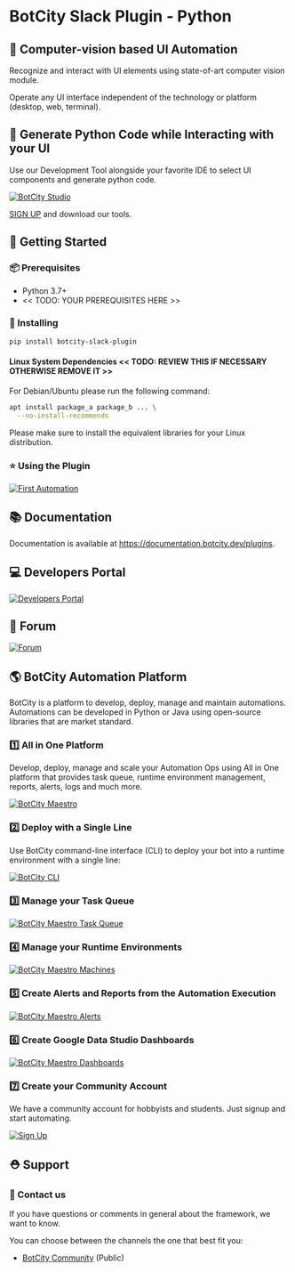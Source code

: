 # BotCity Slack Plugin - Python

## 🤖 Computer-vision based UI Automation

Recognize and interact with UI elements using state-of-art computer vision module.

Operate any UI interface independent of the technology or platform (desktop, web, terminal).

## 🐍 Generate Python Code while Interacting with your UI

Use our Development Tool alongside your favorite IDE to select UI components and generate python code.

[![BotCity Studio](https://developers.botcity.dev/github/readme/studio/studio.gif)](https://documentation.botcity.dev/studio/)

[SIGN UP](https://developers.botcity.dev/app/signup) and download our tools.


## 🚀 Getting Started

### 📦 Prerequisites
* Python 3.7+
* << TODO: YOUR PREREQUISITES HERE >>

### 💫 Installing

```bash
pip install botcity-slack-plugin
```

#### Linux System Dependencies << TODO: REVIEW THIS IF NECESSARY OTHERWISE REMOVE IT >>

For Debian/Ubuntu please run the following command:

```bash
apt install package_a package_b ... \
  --no-install-recommends
```

Please make sure to install the equivalent libraries for your Linux distribution.

### ⭐ Using the Plugin

[![First Automation](https://developers.botcity.dev/github/readme/python-plugins/slack-plugin.png)](https://documentation.botcity.dev/plugins/)

## 📚 Documentation

Documentation is available at https://documentation.botcity.dev/plugins.

## 💻 Developers Portal

[![Developers Portal](https://developers.botcity.dev/github/readme/portal.png)](https://documentation.botcity.dev/)

## 💬 Forum

[![Forum](https://developers.botcity.dev/github/readme/forum.png)](https://community.botcity.dev/)

## 🌎 BotCity Automation Platform
BotCity is a platform to develop, deploy, manage and maintain automations. Automations can be developed in Python or Java using open-source libraries that are market standard.

### 1️⃣  All in One Platform
Develop, deploy, manage and scale your Automation Ops using All in One platform that provides task queue, runtime environment management, reports, alerts, logs and much more.

[![BotCity Maestro](https://developers.botcity.dev/github/readme/maestro/maestro.png)](https://documentation.botcity.dev/maestro/)

### 2️⃣  Deploy with a Single Line

Use BotCity command-line interface (CLI) to deploy your bot into a runtime environment with a single line:

[![BotCity CLI](https://developers.botcity.dev/github/readme/cli/botcli.gif)](https://documentation.botcity.dev/cli/)

### 3️⃣  Manage your Task Queue

[![BotCity Maestro Task Queue](https://developers.botcity.dev/github/readme/maestro/tasks.png)](https://documentation.botcity.dev/maestro/features/new-task/)

### 4️⃣  Manage your Runtime Environments

[![BotCity Maestro Machines](https://developers.botcity.dev/github/readme/maestro/machines.png)](https://documentation.botcity.dev/maestro/features/runners/)

### 5️⃣  Create Alerts and Reports from the Automation Execution

[![BotCity Maestro Alerts](https://developers.botcity.dev/github/readme/maestro/alerts.png)](https://documentation.botcity.dev/maestro/features/alerts/)

### 6️⃣  Create Google Data Studio Dashboards

[![BotCity Maestro Dashboards](https://developers.botcity.dev/github/readme/maestro/dashboard.png)](https://documentation.botcity.dev/maestro/features/dashboards/)

### 7️⃣  Create your Community Account

We have a community account for hobbyists and students. Just signup and start automating.

[![Sign Up](https://developers.botcity.dev/github/readme/signup.png)](https://developers.botcity.dev/app/signup)


## ⛑ Support

### 📢 Contact us

If you have questions or comments in general about the framework, we want to know.

You can choose between the channels the one that best fit you:

- [BotCity Community](<https://community.botcity.dev>) (Public)

